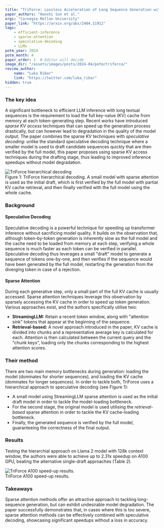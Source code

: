 ```yaml
---
title: "TriForce: Lossless Acceleration of Long Sequence Generation with Hierarchical Speculative Decoding"
paper_authors: "Hanshi Sun et al."
orgs: "Carnegie Mellon University"
paper_link: "https://arxiv.org/abs/2404.11912"
tags:
    - efficient-inference
    - sparse-attention
    - speculative-decoding
    - LLMs
potm_year: 2024
potm_month: 4
paper_order: 1  # Editor will decide
image_dir: "/assets/images/posts/2024-04/potm/triforce/"
review_author:
    name: "Luka Ribar"
    link: "https://twitter.com/luka_ribar"
hidden: true
---
```


### The key idea

A significant bottleneck to efficient LLM inference with long textual sequences is the requirement to load the full key-value (KV) cache from memory at each token-generating step. Recent works have introduced *sparse KV access* techniques that can speed up the generation process drastically, but can however lead to degradation in the quality of the model output. The paper combines the sparse KV techniques with *speculative decoding*: unlike the standard speculative decoding technique where a smaller model is used to draft candidate sequences quickly that are then verified by the full model, this paper proposes using sparse KV access techniques during the drafting stage, thus leading to improved inference speedups without model degradation.

<img class="constrained_img_large"  src="{{ page.image_dir | append: 'G-figure_1.png' | relative_url }}" alt=" TriForce hierarchical decoding">
<figcaption>Figure 1: TriForce hierarchical decoding. A small model with sparse attention is used as the initial draft, which is first verified by the full model with partial KV cache retrieval, and then finally verified with the full model using the whole cache.</figcaption>

### Background

#### Speculative Decoding

Speculative decoding is a powerful technique for speeding up transformer inference without sacrificing model quality. It builds on the observation that, although token-by-token generation is inherently slow as the full model and the cache need to be loaded from memory at each step, verifying a whole sequence is much faster as each token can be verified in parallel. Speculative decoding thus leverages a small "draft" model to generate a sequence of tokens one-by-one, and then verifies if the sequence would have been generated by the full model, restarting the generation from the diverging token in case of a rejection.

#### Sparse Attention

During each generative step, only a small part of the full KV cache is usually accessed. Sparse attention techniques leverage this observation by sparsely accessing the KV cache in order to speed up token generation. Various approaches exist, and the authors specifically utilise two:

* **StreamingLLM:** Retain a recent token window, along with "attention sink" tokens that appear at the beginning of the sequence.
* **Retrieval-based:** A novel approach introduced in the paper, KV cache is divided into chunks and a representative average key is calculated for each. Attention is then calculated between the current query and the "chunk keys", loading only the chunks corresponding to the highest attention scores.


### Their method

There are two main memory bottlenecks during generation: loading the model (dominates for shorter sequences), and loading the KV cache (dominates for longer sequences). In order to tackle both, TriForce uses a hierarchical approach to speculative decoding (see Figure 1):

* A small model using StreamingLLM sparse attention is used as the initial draft model in order to tackle the model-loading bottleneck.
* For the second stage, the original model is used utilising the *retrieval-based* sparse attention in order to tackle the KV cache-loading bottleneck.
* Finally, the generated sequence is verified by the full model, guaranteeing the correctness of the final output. 

### Results

Testing the hierarchial approach on Llama 2 model with 128k context window, the authors were able to achieve up to 2.31x speedup on A100 GPU, beating the alternative single-draft approaches (Table 2).

<img class="constrained_img_large"  src="{{ page.image_dir | append: 'figure_2.png' | relative_url }}" alt="TriForce A100 speed-up results.">
<figcaption>TriForce A100 speed-up results.</figcaption>

### Takeaways

Sparse attention methods offer an attractive approach to tackling long-sequence generation, but can exhibit undesirable model degradation. The paper successfully demonstrates that, in cases where this is too severe, sparse attention methods can be effectively combined with speculative decoding, showcasing significant speedups without a loss in accuracy.
